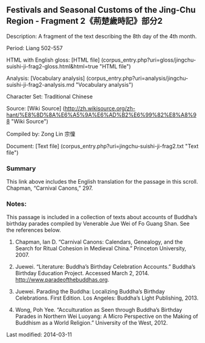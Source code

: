 ## Festivals and Seasonal Customs of the Jing-Chu Region - Fragment 2《荊楚歲時記》部分2

Description: A fragment of the text describing the 8th day of the 4th month.

Period:  Liang 502-557

HTML with English gloss: [HTML file] (corpus_entry.php?uri=gloss/jingchu-suishi-ji-frag2-gloss.html&html=true "HTML file")

Analysis: [Vocabulary analysis] (corpus_entry.php?uri=analysis/jingchu-suishi-ji-frag2-analysis.md "Vocabulary analysis")

Character Set: Traditional Chinese

Source: [Wiki Source] (http://zh.wikisource.org/zh-hant/%E8%8D%8A%E6%A5%9A%E6%AD%B2%E6%99%82%E8%A8%98 "Wiki Source")

Compiled by: Zong Lin 宗懍

Document: [Text file] (corpus_entry.php?uri=jingchu-suishi-ji-frag2.txt "Text file")

### Summary
This link above includes the English translation for the passage in this scroll. Chapman, “Carnival Canons,” 297.

### Notes: 
This passage is included in a collection of texts about accounts of Buddha’s birthday parades compiled by Venerable Jue Wei of Fo Guang Shan. See the references below.

1. Chapman, Ian D. “Carnival Canons: Calendars, Genealogy, and the Search for Ritual Cohesion in Medieval China.” Princeton University, 2007.

2. Juewei. “Literature: Buddha’s Birthday Celebration Accounts.” Buddha’s Birthday Education Project. Accessed March 2, 2014. <a href="http://www.paradeofthebuddhas.org">http://www.paradeofthebuddhas.org</a>.

3. Juewei. Parading the Buddha: Localizing Buddha’s Birthday Celebrations. First Edition. Los Angeles: Buddha’s Light Publishing, 2013.

4. Wong, Poh Yee. “Acculturation as Seen through Buddha’s Birthday Parades in Northern Wei Luoyang: A Micro Perspective on the Making of Buddhism as a World Religion.” University of the West, 2012.

Last modified: 2014-03-11
